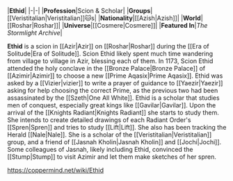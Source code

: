 |**Ethid**|
|-|-|
|**Profession**|Scion & Scholar|
|**Groups**|[[Veristitalian\|Veristitalian]]🐱︎s|
|**Nationality**|[[Azish\|Azish]]|
|**World**|[[Roshar\|Roshar]]|
|**Universe**|[[Cosmere\|Cosmere]]|
|**Featured In**|*The Stormlight Archive*|

**Ethid** is a scion in [[Azir\|Azir]] on [[Roshar\|Roshar]] during the [[Era of Solitude\|Era of Solitude]].
Scion Ethid likely spent much time wandering from village to village in Azir, blessing each of them. In 1173, Scion Ethid attended the holy conclave in the [[Bronze Palace\|Bronze Palace]] of [[Azimir\|Azimir]] to choose a new [[Prime Aqasix\|Prime Aqasix]]. Ethid was asked by a [[Vizier\|vizier]] to write a prayer of guidance to [[Yaezir\|Yaezir]] asking for help choosing the correct Prime, as the previous two had been assassinated by the [[Szeth\|One All White]].
Ethid is a scholar that studies men of conquest, especially great kings like [[Gavilar\|Gavilar]]. Upon the arrival of the [[Knights Radiant\|Knights Radiant]] she starts to study them. She intends to create detailed drawings of each Radiant Order's [[Spren\|Spren]] and tries to study [[Lift\|Lift]]. She also has been tracking the Herald [[Nale\|Nale]].
She is a scholar of the [[Veristitalian\|Veristitalian]] group, and a friend of [[Jasnah Kholin\|Jasnah Kholin]] and [[Jochi\|Jochi]].
Some colleagues of Jasnah, likely including Ethid, convinced the [[Stump\|Stump]] to visit Azimir and let them make sketches of her spren.



https://coppermind.net/wiki/Ethid